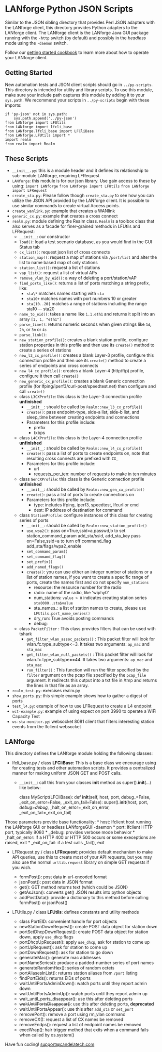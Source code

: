 # LANforge Python JSON Scripts #

Similar to the JSON sibling directory that provides Perl JSON adapters
with the LANforge client, this directory provides Python adapters to
the LANforge client. The LANforge client is the LANforge Java GUI
package running with the `-http` switch (by default) and possibly in the *headless*
mode using the `-daemon` switch.

Follow our [getting started cookbook](http://www.candelatech.com/cookbook.php?vol=cli&book=Querying+the+LANforge+GUI+for+JSON+Data)
to learn more about how to operate your LANforge client.

## Getting Started ##
New automation tests and JSON client scripts should go in `../py-scripts`. This directory
is intended for utility and library scripts. To use this module, make sure your include path
captures this module by adding it to your `sys.path`. We recommend your scripts in `../py-scripts`
begin with these imports:

    if 'py-json' not in sys.path:
        sys.path.append('../py-json')
    from LANforge import LFUtils
    from LANforge import lfcli_base
    from LANforge.lfcli_base import LFCliBase
    from LANforge.LFUtils import *
    import realm
    from realm import Realm


## These Scripts ##

  * `__init__.py`: this is a module header and it defines its relationship to sub-module LANforge,
                   requiring LFRequest.
  * `LANforge`: this module is for our json library. Use gain access to these by using:
                `import LANforge`
                `from LANforge import LFUtils`
                `from LANforge import LFRequest`
  * `create_sta.py`: Please follow though `create_sta.py` to see how you can
                     utilize the JSON API provided by the LANforge client. It
                     is possible to use similar commands to create virtual Access points.
  * `create_wanlink.py`: example that creates a WANlink
  * `generic_cx.py`: example that creates a cross connect
  * `realm.py`: module defining the Realm class. `Realm` is a toolbox class that also serves as a facade
                for finer-grained methods in LFUtils and LFRequest:
    * `__init__`: our constructor
    * `load()`: load a test scenario database, as you would find in the GUI Status tab
    * `cx_list()`: request json list of cross connects
    * `station_map()`: request a map of stations via `/port/list` and alter the list to name based map of only stations
    * `station_list()`: request a list of stations
    * `vap_list()`: request a list of virtual APs
    * `remove_vlan_by_eid()`: a way of deleting a port/station/vAP
    * `find_ports_like()`: returns a list of ports matching a string prefix, like:
      * `sta\*` matches names starting with `sta`
      * `sta10+` matches names with port numbers 10 or greater
      * `sta[10..20]` matches a range of stations including the range sta10 -- sta20
    * `name_to_eid()`: takes a name like `1.1.eth1` and returns it split into an array `[1, 1, "eth1"]`
    * `parse_time()`: returns numeric seconds when given strings like `1d`, `2h`, or `3m` or `4s`
    * `parse_link()`:
    * `new_station_profile()`: creates a blank station profile, configure station properties in this profile
                               and then use its `create()` method to create a series of stations
    * `new_l3_cx_profile()`: creates a blank Layer-3 profile, configure this connection profile and
                             then use its `create()` method to create a series of endpoints and cross connects
    * `new_l4_cx_profile()`: creates a blank Layer-4 (http/ftp) profile, configure it then call `create()`
    * `new_generic_cx_profile()`: creates a blank Generic connection profile (for lfping/iperf3/curl-post/speedtest.net)
                                  then configure and call `create()`
    * class `L3CXProfile`: this class is the Layer-3 connection profile **unfinished**
      * `__init__`: should be called by `Realm::new_l3_cx_profile()`
      * `create()`: pass endpoint-type, side-a list, side-b list, and sleep_time between creating endpoints and connections
      * Parameters for this profile include:
        * prefix
        * txbps
    * class `L4CXProfile`: this class is the Layer-4 connection profile **unfinished**
      * `__init__`: should be called by `Realm::new_l4_cx_profile()`
      * `create()`: pass a list of ports to create endpoints on, note that resulting cross connects are prefixed with `CX_`
      * Parameters for this profile include:
        * url
        * requests_per_ten: number of requests to make in ten minutes
    * class `GenCXProfile`: this class is the Generic connection profile **unfinished**
      * `__init__`: should be called by `Realm::new_gen_cx_profile()`
      * `create()`: pass a list of ports to create connections on
      * Parameters for this profile include:
        * type: includes lfping, iperf3, speedtest, lfcurl or cmd
        * dest: IP address of destination for command
    * class `StationProfile`: configure instances of this class for creating series of ports
      * `__init__`: should be called by `Realm::new_station_profile()`
      * `use_wpa2()`: pass on=True,ssid=a,passwd,b to set station_command_param add_sta/ssid, add_sta_key
                      pass on=False,ssid=a to turn off command_flag add_sta/flags/wpa2_enable
      * `set_command_param()`
      * `set_command_flag()`
      * `set_prefix()`
      * `add_named_flags()`
      * `create()`: you can use either an integer number of stations or a list of station names, if you want to create a
                    specific range of ports, create the names first and do not specify `num_stations`
        * resource: the resource number for the radio
        * radio: name of the radio, like 'wiphy0'
        * num_stations: `value > 0` indicates creating station series `sta0000..sta$value`
        * sta_names_: a list of station names to create, please use `LFUtils.port_name_series()`
        * dry_run: True avoids posting commands
        * debug:
    * class `PacketFilter` : This class provides filters that can be used with tshark
        * `get_filter_wlan_assoc_packets()` : This packet filter will look for wlan.fc.type_subtype<=3. It takes
                                             two arguments: `ap_mac` and `sta_mac`
        * `get_filter_wlan_null_packets()` : This packet filter will look for wlan.fc.type_subtype==44. It takes
                                             two arguments: `ap_mac` and `sta_mac`
        * `run_filter()` : This function will run the filter specified by the `filter` argument on the pcap
                          file specified by the `pcap_file` argument. It redirects this output into a txt file in /tmp
                          and returns the lines in that file as an array.
  * `realm_test.py`: exercises realm.py
  * `show_ports.py`: this simple example shows how to gather a digest of ports
  * `test_l4.py`: example of how to use LFRequest to create a L4 endpoint
  * `wct-example.py`: example of using expect on port 3990 to operate a WiFi Capacity Test
  * `ws-sta-monitor.py`: websocket 8081 client that filters interesting station events from the lfclient websocket



## LANforge ##
This directory defines the LANforge module holding the following classes:
  * lfcli_base.py / class **LFCliBase**: This is a base class we encourage using for creating tests and
  other automation scripts. It provides a centralized manner for making uniform JSON GET and POST
  calls.
    * `__init__`: call this from your classes __init__ method as super().__init__(...) like below:

        class MyScript(LFCliBase):
        def __init__(self, host, port, debug_=False, _exit_on_error=False, _exit_on_fail=False):
            super().__init__(host, port, _debug=debug_, _halt_on_error=_exit_on_error, _exit_on_fail=_exit_on_fail)

   Those parameters provide base functionality:
     * host: lfclient host running the LANforge GUI or headless LANforgeGUI -daemon
     * port: lfclient HTTP port, typically 8080
     * _debug: provides verbose mode behavior
     * _halt_on_error: if a HTTP 400 or HTTP 500 occurs or some execeptions are raised, exit
     * _exit_on_fail: if a test calls _fail(), exit

  * LFRequest.py / class **LFRequest**: provides default mechanism to make API queries, use this
      to create most of your API requests, but you may also use the normal
      `urllib.request` library on simple GET requests if you wish.
     * formPost(): post data in url-encoded format
     * jsonPost(): post data in JSON format
     * get(): GET method returns text (which could be JSON)
     * getAsJson(): converts get() JSON results into python objects
     * addPostData(): provide a dictionary to this method before calling formPost() or jsonPost()

  * LFUtils.py / class **LFUtils**: defines constants and utility methods
    * class PortEID: convenient handle for port objects
    * newStationDownRequest(): create POST data object for station down
    * portSetDhcpDownRequest(): create POST data object for station down, apply `use_dhcp` flags
    * portDhcpUpRequest(): apply `use_dhcp`, ask for station to come up
    * portUpRequest(): ask for station to come up
    * portDownRequest(): ask for station to go down
    * generateMac(): generate mac addresses
    * portNameSeries(): produce a padded-number series of port names
    * generateRandomHex(): series of random octets
    * portAliasesInList(): returns station aliases from `/port` listing
    * findPortEids(): returns EIDs of ports
    * waitUntilPortsAdminDown(): watch ports until they report admin down
    * waitUntilPortsAdminUp(): watch ports until they report admin up
    * wait_until_ports_disappear(): use this after deleting ports
    * ~~waitUntilPortsDisappear()~~: use this after deleting ports, **deprecated**
    * waitUntilPortsAppear(): use this after `add_sta` or `set_port`
    * removePort(): remove a port using rm_vlan command
    * removeCX(): request a list of CX names be removed
    * removeEndps(): request a list of endpoint names be removed
    * execWrap(): hair trigger method that exits when a command fails when called by os.system()


Have fun coding!
support@candelatech.com

